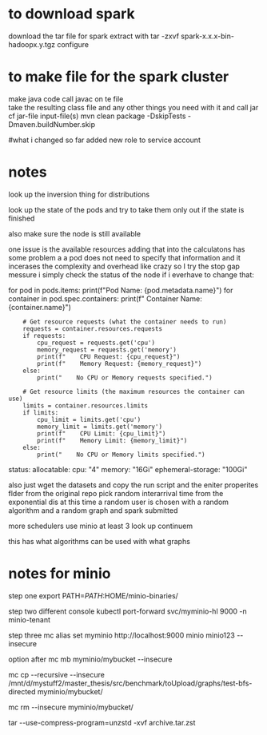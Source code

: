 # to download spark
download the tar file for spark
extract with tar -zxvf spark-x.x.x-bin-hadoopx.y.tgz
configure

# to make file for the spark cluster
make java code
call javac on te file  
take the resulting class file and any other things you need with it and call
jar cf jar-file input-file(s)
mvn clean package -DskipTests -Dmaven.buildNumber.skip

#what i changed so far
added new role to service account
# notes

look up the inversion thing for distributions

look up the state of the pods and try to take them only out if the state is finished

also make sure the node is still available

one issue is the available resources adding that into the calculatons has some problem a a pod does not need to specify that information and it incerases the complexity and overhead like crazy so I try the stop gap messure i simply check the status of the node if i everhave to change that:

for pod in pods.items:
    print(f"Pod Name: {pod.metadata.name}")
    for container in pod.spec.containers:
        print(f"  Container Name: {container.name}")
        
        # Get resource requests (what the container needs to run)
        requests = container.resources.requests
        if requests:
            cpu_request = requests.get('cpu')
            memory_request = requests.get('memory')
            print(f"    CPU Request: {cpu_request}")
            print(f"    Memory Request: {memory_request}")
        else:
            print("    No CPU or Memory requests specified.")
        
        # Get resource limits (the maximum resources the container can use)
        limits = container.resources.limits
        if limits:
            cpu_limit = limits.get('cpu')
            memory_limit = limits.get('memory')
            print(f"    CPU Limit: {cpu_limit}")
            print(f"    Memory Limit: {memory_limit}")
        else:
            print("    No CPU or Memory limits specified.")

status:
  allocatable:
    cpu: "4"
    memory: "16Gi"
    ephemeral-storage: "100Gi"

also just wget the datasets and copy the run script and the eniter properites flder from the original repo pick 
random interarrival time from the exponential dis at this time a random user is chosen with a random algorithm and a random graph and spark submitted

more schedulers
use minio
at least 3
look up continuem

this has what algorithms can be used with what graphs

# notes for minio
step one
export PATH=$PATH:$HOME/minio-binaries/

step two different console
kubectl port-forward svc/myminio-hl 9000 -n minio-tenant

step three
mc alias set myminio http://localhost:9000 minio minio123 --insecure

option after
mc mb myminio/mybucket --insecure

mc cp --recursive --insecure /mnt/d/mystuff2/master_thesis/src/benchmark/toUpload/graphs/test-bfs-directed myminio/mybucket/

mc rm --insecure myminio/mybucket/

tar --use-compress-program=unzstd -xvf archive.tar.zst
